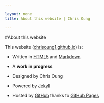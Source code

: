 ```yaml
---

layout: none
title: About this website | Chris Oung

---
```


#About this website

This website ([chrisoung1.github.io](https://chrisoung1.github.io)) is: 

- Written in [HTML5](https://www.w3schools.com/html/html5_syntax.asp) and [Markdown](https://github.com/adam-p/markdown-here/wiki/Markdown-Cheatsheet)

- A **work in progress**

- Designed by Chris Oung

- Powered by [Jekyll](https://jekyllrb.com/)

- Hosted by [GitHub](https://github.com/) thanks to [GitHub Pages](https://github.com/pages)


